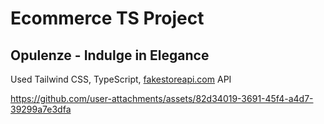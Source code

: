# Ecommerce TS Project

## Opulenze - Indulge in Elegance

Used Tailwind CSS, TypeScript, [fakestoreapi.com](http://fakestoreapi.com) API



https://github.com/user-attachments/assets/82d34019-3691-45f4-a4d7-39299a7e3dfa

